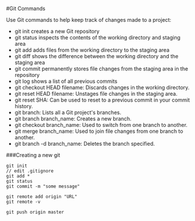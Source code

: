 #Git Commands

Use Git commands to help keep track of changes made to a project:

* git init creates a new Git repository
* git status inspects the contents of the working directory and staging area
* git add adds files from the working directory to the staging area
* git diff shows the difference between the working directory and the staging area
* git commit permanently stores file changes from the staging area in the repository
* git log shows a list of all previous commits
* git checkout HEAD filename: Discards changes in the working directory.
* git reset HEAD filename: Unstages file changes in the staging area.
* git reset SHA: Can be used to reset to a previous commit in your commit history.
* git branch: Lists all a Git project's branches.
* git branch branch_name: Creates a new branch.
* git checkout branch_name: Used to switch from one branch to another.
* git merge branch_name: Used to join file changes from one branch to another.
* git branch -d branch_name: Deletes the branch specified.

###Creating a new git
```
git init
// edit .gitignore
git add *
git status
git commit -m "some message"

git remote add origin "URL"
git remote -v

git push origin master
```